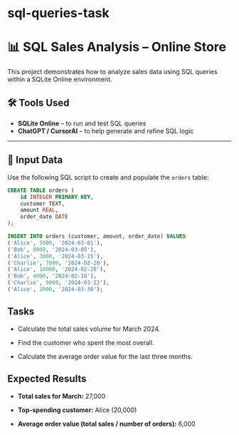 # sql-queries-task

# 📊 SQL Sales Analysis – Online Store

This project demonstrates how to analyze sales data using SQL queries within a SQLite Online environment.

## 🛠 Tools Used

- **SQLite Online** – to run and test SQL queries  
- **ChatGPT / CursorAI** – to help generate and refine SQL logic

---

## 📂 Input Data

Use the following SQL script to create and populate the `orders` table:

```sql
CREATE TABLE orders (
    id INTEGER PRIMARY KEY,
    customer TEXT,
    amount REAL,
    order_date DATE
);

INSERT INTO orders (customer, amount, order_date) VALUES
('Alice', 5000, '2024-03-01'),
('Bob', 8000, '2024-03-05'),
('Alice', 3000, '2024-03-15'),
('Charlie', 7000, '2024-02-20'),
('Alice', 10000, '2024-02-28'),
('Bob', 4000, '2024-02-10'),
('Charlie', 9000, '2024-03-22'),
('Alice', 2000, '2024-03-30');
```

## Tasks

- Calculate the total sales volume for March 2024.

- Find the customer who spent the most overall.

- Calculate the average order value for the last three months.

## Expected Results

- **Total sales for March:** 27,000

- **Top-spending customer:** Alice (20,000)

- **Average order value (total sales / number of orders):** 6,000
